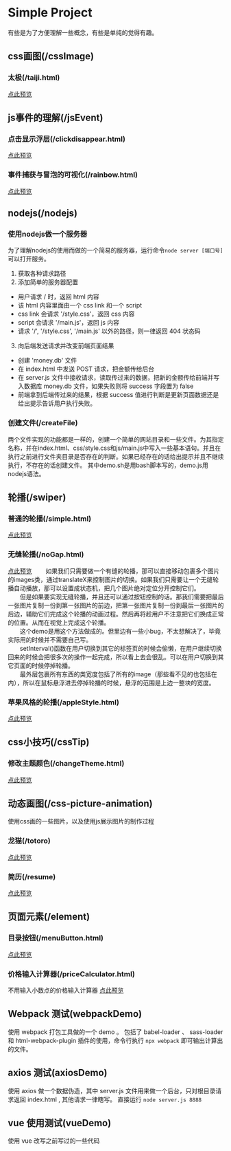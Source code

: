 # Simple Project
有些是为了方便理解一些概念，有些是单纯的觉得有趣。<br>
## css画图(/cssImage)
### 太极(/taiji.html)
[点此预览](https://wenchuyang.github.io/simple-projects/cssImage/taiji.html)
## js事件的理解(/jsEvent)

### 点击显示浮层(/clickdisappear.html)
[点此预览](https://wenchuyang.github.io/simple-projects/jsEvent/clickdisappear.html)
### 事件捕获与冒泡的可视化(/rainbow.html)
[点此预览](https://wenchuyang.github.io/simple-projects/jsEvent/rainbow.html)

## nodejs(/nodejs)

### 使用nodejs做一个服务器
为了理解nodejs的使用而做的一个简易的服务器，运行命令`node server [端口号]`可以打开服务。
1. 获取各种请求路径
2. 添加简单的服务器配置
  - 用户请求 / 时，返回 html 内容
  - 该 html 内容里面由一个 css link 和一个 script
  - css link 会请求 '/style.css'，返回 css 内容
  - script 会请求 '/main.js'，返回 js 内容
  - 请求 '/', '/style.css', '/main.js' 以外的路径，则一律返回 404 状态码
3. 向后端发送请求并改变前端页面结果
  - 创建 'money.db' 文件
  - 在 index.html 中发送 POST 请求，把金额传给后台
  - 在 server.js 文件中接收请求，读取传过来的数据，把新的金额传给前端并写入数据库 money.db 文件，如果失败则将 success 字段置为 false
  - 前端拿到后端传过来的结果，根据 success 值进行判断是更新页面数据还是给出提示告诉用户执行失败。


### 创建文件(/createFile)
两个文件实现的功能都是一样的，创建一个简单的网站目录和一些文件。为其指定名称，并在index.html、css/style.css和js/main.js中写入一些基本语句。并且在执行之前进行文件夹目录是否存在的判断。如果已经存在的话给出提示并且不继续执行，不存在的话创建文件。
其中demo.sh是用bash脚本写的，demo.js用nodejs语法。
## 轮播(/swiper)
### 普通的轮播(/simple.html)
[点此预览](https://wenchuyang.github.io/simple-projects/swiper/simple.html)
### 无缝轮播(/noGap.html)
[点此预览](https://wenchuyang.github.io/simple-projects/swiper/noGap.html)
&emsp;&emsp;如果我们只需要做一个有缝的轮播，那可以直接移动包裹多个图片的images类，通过translateX来控制图片的切换。如果我们只需要让一个无缝轮播自动播放，那可以设置成状态机，把几个图片绝对定位分开控制它们。<br>
&emsp;&emsp;但是如果要实现无缝轮播，并且还可以通过按钮控制的话。那我们需要把最后一张图片复制一份到第一张图片的前边，把第一张图片复制一份到最后一张图片的后边，辅助它们完成这个轮播的动画过程。然后再将趁用户不注意把它们换成正常的位置。从而在视觉上完成这个轮播。<br>
&emsp;&emsp;这个demo是用这个方法做成的。但里边有一些小bug，不太想解决了，毕竟实际用的时候并不需要自己写。<br>
&emsp;&emsp;setInterval()函数在用户切换到其它的标签页的时候会偷懒，在用户继续切换回来的时候会把很多次的操作一起完成，所以看上去会很乱。可以在用户切换到其它页面的时候停掉轮播。<br>
&emsp;&emsp;最外层包裹所有东西的类宽度包括了所有的image（那些看不见的也包括在内），所以在鼠标悬浮进去停掉轮播的时候，悬浮的范围是上边一整块的宽度。<br>
### 苹果风格的轮播(/appleStyle.html)
[点此预览](https://wenchuyang.github.io/simple-projects/swiper/appleStyle.html)
## css小技巧(/cssTip)
### 修改主题颜色(/changeTheme.html)
[点此预览](https://wenchuyang.github.io/simple-projects/cssTip/changeTheme.html)

## 动态画图(/css-picture-animation)
使用css画的一些图片，以及使用js展示图片的制作过程
### 龙猫(/totoro)
[点此预览](https://wenchuyang.github.io/simple-projects/css-picture-animation/totoro/)
### 简历(/resume)
[点此预览](https://wenchuyang.github.io/simple-projects/css-picture-animation/resume/)
## 页面元素(/element)
### 目录按钮(/menuButton.html)
[点此预览](https://wenchuyang.github.io/simple-projects/element/menuButton.html)
### 价格输入计算器(/priceCalculator.html)
不用输入小数点的价格输入计算器
[点此预览](https://wenchuyang.github.io/simple-projects/element/priceCalculator.html)

## Webpack 测试(webpackDemo)
使用 webpack 打包工具做的一个 demo 。
包括了 babel-loader 、 sass-loader 和 html-webpack-plugin 插件的使用，命令行执行 `npx webpack` 即可输出计算出的文件。

## axios 测试(axiosDemo)
使用 axios 做一个数据伪造，其中 server.js 文件用来做一个后台，只对根目录请求返回 index.html , 其他请求一律瞎写。
直接运行 `node server.js 8888`

## vue 使用测试(vueDemo)
使用 vue 改写之前写过的一些代码